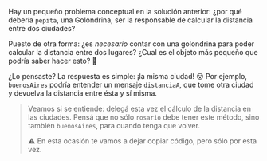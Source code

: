 Hay un pequeño problema conceptual en la solución anterior: ¿por qué debería `pepita`, una Golondrina, ser la responsable de calcular la distancia entre dos ciudades?

Puesto de otra forma: ¿es _necesario_ contar con una golondrina para poder calcular la distancia entre dos lugares? ¿Cual es el objeto más pequeño que podría saber hacer esto? :thought_balloon:

¿Lo pensaste? La respuesta es simple: ¡la misma ciudad! :open_mouth: Por ejemplo, `buenosAires` podría entender un mensaje `distanciaA`, que tome otra ciudad y devuelva la distancia entre ésta y sí misma.  



> Veamos si se entiende: delegá esta vez el cálculo de la distancia en las ciudades. Pensá que no sólo `rosario` debe tener este método, sino también `buenosAires`, para cuando tenga que volver. 
> 
> :warning: En esta ocasión te vamos a dejar copiar código, pero sólo por esta vez. 